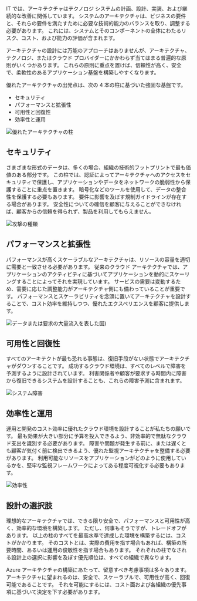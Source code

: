IT では、アーキテクチャはテクノロジ システムの計画、設計、実装、および継続的な改善に関係しています。 システムのアーキテクチャは、ビジネスの要件と、それらの要件を満たすために必要な技術的能力のバランスを取り、調整する必要があります。 これには、システムとそのコンポーネントの全体にわたるリスク、コスト、および能力の評価が含まれます。

アーキテクチャの設計には万能のアプローチはありませんが、アーキテクチャ、テクノロジ、またはクラウド プロバイダーにかかわらず当てはまる普遍的な原則がいくつかあります。 これらの原則に重点を置けば、信頼性が高く、安全で、柔軟性のあるアプリケーション基盤を構築しやすくなります。

優れたアーキテクチャの出発点は、次の 4 本の柱に基づいた強固な基盤です。

* セキュリティ
* パフォーマンスと拡張性
* 可用性と回復性
* 効率性と運用

![優れたアーキテクチャの柱](../media-draft/pillars.png)

## <a name="security"></a>セキュリティ

さまざまな形式のデータは、多くの場合、組織の技術的フットプリントで最も価値のある部分です。 この柱では、認証によってアーキテクチャへのアクセスをセキュリティで保護し、アプリケーションやデータをネットワークの脆弱性から保護することに重点を置きます。 暗号化などのツールを使用して、データの整合性を保護する必要もあります。 要件に影響を及ぼす規制ガイドラインが存在する場合があります。 安全性についての確信を顧客に与えることができなければ、顧客からの信頼を得られず、製品を利用してもらえません。

![攻撃の種類](../media-draft/security.png)

## <a name="performance-and-scalability"></a>パフォーマンスと拡張性

パフォーマンスが高くスケーラブルなアーキテクチャは、リソースの容量を適切に需要と一致させる必要があります。 従来のクラウド アーキテクチャでは、アプリケーションのアクティビティに基づいてアプリケーションを動的にスケーリングすることによってそれを実現しています。 サービスの需要は変動するため、需要に応じた調整能力がアーキテクチャ側にも備わっていることが重要です。 パフォーマンスとスケーラビリティを念頭に置いてアーキテクチャを設計することで、コスト効率を維持しつつ、優れたエクスペリエンスを顧客に提供します。

![データまたは要求の大量流入を表した図](../media-draft/performance-demand.png))

## <a name="availability-and-recoverability"></a>可用性と回復性

すべてのアーキテクトが最も恐れる事態は、復旧手段がない状態でアーキテクチャがダウンすることです。 成功するクラウド環境は、すべてのレベルで障害を予測するように設計されています。 利害関係者や顧客が要求する時間内に障害から復旧できるシステムを設計することも、これらの障害予測に含まれます。

![システム障害](../media-draft/system-failure.png)

## <a name="efficiency-and-operations"></a>効率性と運用

運用と開発のコスト効率に優れたクラウド環境を設計することが私たちの願いです。 最も効果が大きい部分に予算を投入できるよう、非効率的で無駄なクラウド支出を識別する必要があります。 障害や問題が発生する前に、または遅くとも顧客が気付く前に検出できるよう、優れた監視アーキテクチャを整備する必要があります。 利用可能なリソースをアプリケーションがどのように使用しているかを、堅牢な監視フレームワークによってある程度可視化する必要もあります。

![効率性](../media-draft/efficiency.png)

## <a name="design-choices"></a>設計の選択肢

理想的なアーキテクチャでは、できる限り安全で、パフォーマンスと可用性が高く、効率的な環境を構築します。 ただし、何事もそうですが、トレードオフがあります。 以上の柱のすべてを最高水準で達成した環境を構築するには、コストがかかります。 そのコストとは、実際の費用を指す場合もあれば、構築の所要時間、あるいは運用の俊敏性を指す場合もあります。 それぞれの柱でなされる設計上の選択に影響を及ぼす優先順位は、すべての組織で異なります。

Azure アーキテクチャの構築にあたって、留意すべき考慮事項は多々あります。 アーキテクチャに望まれるのは、安全で、スケーラブルで、可用性が高く、回復可能であることです。 それを可能にするには、コスト面および各組織の優先事項に基づいて決定を下す必要があります。
